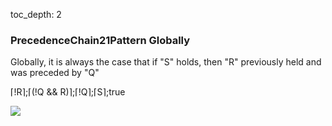 toc_depth: 2

### PrecedenceChain21Pattern Globally

Globally, it is always the case that if "S" holds, then "R" previously held and was preceded by "Q"

⌈!R⌉;⌈(!Q && R)⌉;⌈!Q⌉;⌈S⌉;true

![](/img/patterns/PrecedenceChain21Pattern_Globally.svg)
